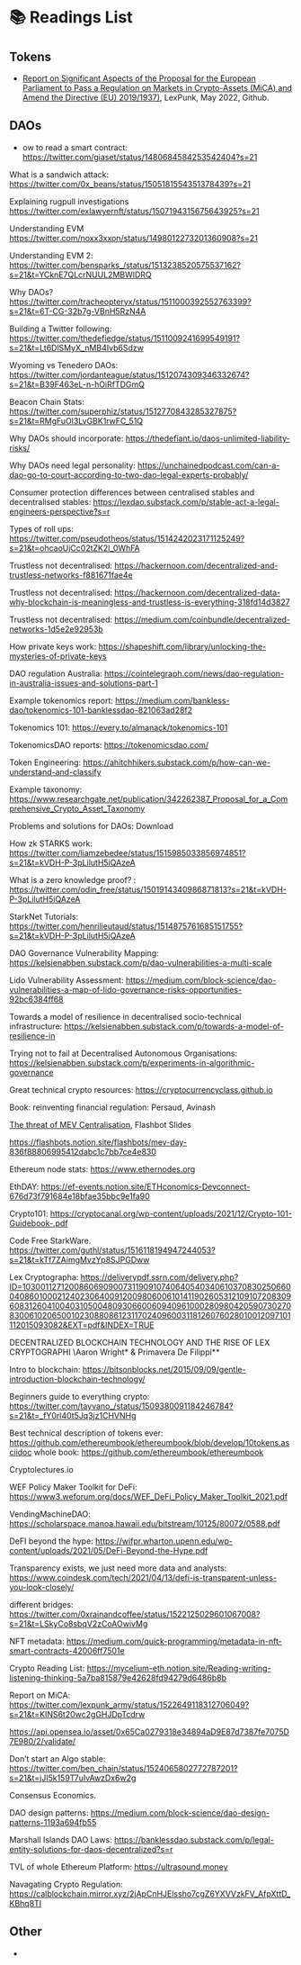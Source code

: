 # 📚 Readings List

## Tokens
- [Report on Significant Aspects of the Proposal for the European Parliament to Pass a Regulation on Markets in Crypto-Assets (MiCA) and Amend the Directive (EU) 2019/1937)](https://github.com/LeXpunK-Army/MiCA-GUIDANCE/blob/main/LexPunkMiCAReport.pdf), LexPunk, May 2022, Github. 

## DAOs
- ow to read a smart contract: https://twitter.com/giaset/status/1480684584253542404?s=21

What is a sandwich attack: https://twitter.com/0x_beans/status/1505181554351378439?s=21

Explaining rugpull investigations 
https://twitter.com/exlawyernft/status/1507194315675643925?s=21

Understanding EVM https://twitter.com/noxx3xxon/status/1498012273201360908?s=21

Understanding EVM 2: https://twitter.com/bensparks_/status/1513238520575537162?s=21&t=YCknE7QLcrNUUL2MBWIDRQ

Why DAOs? https://twitter.com/tracheopteryx/status/1511000392552763399?s=21&t=6T-CG-32b7g-VBnH5RzN4A
 
Building a Twitter following: https://twitter.com/thedefiedge/status/1511009241699549191?s=21&t=Lt6DlSMyX_nMB4Ivb6Sdzw

Wyoming vs Tenedero DAOs: https://twitter.com/jordanteague/status/1512074309346332674?s=21&t=B39F463eL-n-hOiRfTDGmQ


Beacon Chain Stats: https://twitter.com/superphiz/status/1512770843285327875?s=21&t=RMgFuOl3LvGBK1rwFC_51Q

Why DAOs should incorporate: https://thedefiant.io/daos-unlimited-liability-risks/

Why DAOs need legal personality: 
https://unchainedpodcast.com/can-a-dao-go-to-court-according-to-two-dao-legal-experts-probably/

Consumer protection differences between centralised stables and decentralised stables: https://lexdao.substack.com/p/stable-act-a-legal-engineers-perspective?s=r

Types of roll ups: https://twitter.com/pseudotheos/status/1514242023171125249?s=21&t=ohcaoUjCc02tZK2l_0WhFA

Trustless not decentralised: https://hackernoon.com/decentralized-and-trustless-networks-f881671fae4e

Trustless not decentralised: https://hackernoon.com/decentralized-data-why-blockchain-is-meaningless-and-trustless-is-everything-318fd14d3827

Trustless not decentralised: https://medium.com/coinbundle/decentralized-networks-1d5e2e92953b

How private keys work: https://shapeshift.com/library/unlocking-the-mysteries-of-private-keys

DAO regulation Australia: https://cointelegraph.com/news/dao-regulation-in-australia-issues-and-solutions-part-1

Example tokenomics report: https://medium.com/bankless-dao/tokenomics-101-banklessdao-821063ad28f2

Tokenomics 101: https://every.to/almanack/tokenomics-101

TokenomicsDAO reports: https://tokenomicsdao.com/

Token Engineering: https://ahitchhikers.substack.com/p/how-can-we-understand-and-classify

Example taxonomy: https://www.researchgate.net/publication/342262387_Proposal_for_a_Comprehensive_Crypto_Asset_Taxonomy

Problems and solutions for DAOs: 
              Download
            
How zk STARKS work: https://twitter.com/liamzebedee/status/1515985033856974851?s=21&t=kVDH-P-3pLilutH5iQAzeA

What is a zero knowledge proof? : https://twitter.com/odin_free/status/1501914340986871813?s=21&t=kVDH-P-3pLilutH5iQAzeA

StarkNet Tutorials: https://twitter.com/henrilieutaud/status/1514875761685151755?s=21&t=kVDH-P-3pLilutH5iQAzeA

DAO Governance Vulnerability Mapping: https://kelsienabben.substack.com/p/dao-vulnerabilities-a-multi-scale

Lido Vulnerability Assessment: https://medium.com/block-science/dao-vulnerabilities-a-map-of-lido-governance-risks-opportunities-92bc6384ff68

Towards a model of resilience in decentralised socio-technical infrastructure: https://kelsienabben.substack.com/p/towards-a-model-of-resilience-in

Trying not to fail at Decentralised Autonomous Organisations: https://kelsienabben.substack.com/p/experiments-in-algorithmic-governance

Great technical crypto resources: https://cryptocurrencyclass.github.io

Book: reinventing financial regulation: Persaud, Avinash 

[The threat of MEV Centralisation](https://docs.google.com/presentation/d/10I5nDokdO_KR94way-QfcD8ucroOLkHczSMOBWUMYME/edit#slide=id.p), Flashbot Slides  

https://flashbots.notion.site/flashbots/mev-day-836f88806995412dabc1c7bb7ce4e830

Ethereum node stats: https://www.ethernodes.org

EthDAY: https://ef-events.notion.site/ETHconomics-Devconnect-676d73f791684e18bfae35bbc9e1fa90

Crypto101: https://cryptocanal.org/wp-content/uploads/2021/12/Crypto-101-Guidebook-.pdf

Code Free StarkWare. https://twitter.com/guthl/status/1516118194947244053?s=21&t=kTf7ZAimgMvzYp8SJPGDww

Lex Cryptographa: https://deliverypdf.ssrn.com/delivery.php?ID=103001127120086069090073119091074064054034061037083025066004086010002124023064009120098060061014119026053121091072083096083126041004031050048093066006094096100028098042059073027083006102065001023088086123117024096003118126076028010012097101112015093082&EXT=pdf&INDEX=TRUE 

DECENTRALIZED BLOCKCHAIN TECHNOLOGY AND THE RISE OF LEX CRYPTOGRAPHI \Aaron Wright* & Primavera De Filippi**

Intro to blockchain: https://bitsonblocks.net/2015/09/09/gentle-introduction-blockchain-technology/

Beginners guide to everything crypto: https://twitter.com/tayvano_/status/1509380091184246784?s=21&t=_fY0rl40t5Jq3jz1CHVNHg

Best technical description of tokens ever: https://github.com/ethereumbook/ethereumbook/blob/develop/10tokens.asciidoc whole book: https://github.com/ethereumbook/ethereumbook

Cryptolectures.io

WEF Policy Maker Toolkit for DeFi: https://www3.weforum.org/docs/WEF_DeFi_Policy_Maker_Toolkit_2021.pdf

VendingMachineDAO: https://scholarspace.manoa.hawaii.edu/bitstream/10125/80072/0588.pdf

DeFI beyond the hype: https://wifpr.wharton.upenn.edu/wp-content/uploads/2021/05/DeFi-Beyond-the-Hype.pdf

Transparency exists, we just need more data and analysts: https://www.coindesk.com/tech/2021/04/13/defi-is-transparent-unless-you-look-closely/

different bridges: https://twitter.com/0xrainandcoffee/status/1522125029601067008?s=21&t=LSkyCo8sbqV2zCoAOwivMg

NFT metadata: https://medium.com/quick-programming/metadata-in-nft-smart-contracts-42006ff7501e

Crypto Reading List: https://mycelium-eth.notion.site/Reading-writing-listening-thinking-5a7ba815879e42628fd94279d6486b8b

Report on MiCA: https://twitter.com/lexpunk_army/status/1522649118312706049?s=21&t=KINS6t20wc2gGHJDpTcdrw

https://api.opensea.io/asset/0x65Ca0279318e34894aD9E87d7387fe7075D7E980/2/validate/ 

Don’t start an Algo stable: https://twitter.com/ben_chain/status/1524065802772787201?s=21&t=jJI5k159T7uIvAwzDx6w2g

Consensus Economics.

DAO design patterns: https://medium.com/block-science/dao-design-patterns-1193a694fb55

Marshall Islands DAO Laws: https://banklessdao.substack.com/p/legal-entity-solutions-for-daos-decentralized?s=r

TVL of whole Ethereum Platform: https://ultrasound.money

Navagating Crypto Regulation: https://calblockchain.mirror.xyz/2jApCnHJElssho7cgZ6YXVVzkFV_AfpXttD_KBhq8TI


## Other
- 
